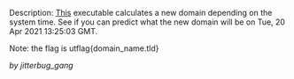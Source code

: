 Description:
[This](https://storage.googleapis.com/utctf/dga) executable calculates a new domain depending on the system time. See if you can predict what the new domain will be on Tue, 20 Apr 2021 13:25:03 GMT.

Note: the flag is utflag{domain_name.tld}

_by jitterbug_gang_